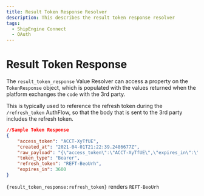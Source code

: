 ```yaml
---
title: Result Token Response Resolver
description: This describes the result token response resolver
tags:
  - ShipEngine Connect
  - OAuth
---
```


# Result Token Response

The `result_token_response` Value Resolver can access a property on the
`TokenResponse` object, which is populated with the values returned when the platform
exchanges the `code` with the 3rd party.

This is typically used to reference the refresh token during the `/refresh_token`
AuthFlow, so that the body that is sent to the 3rd party includes the refresh
token.

```json
//Sample Token Response
{
    "access_token": "ACCT-XyTfUE",
    "created_at": "2021-04-01T21:22:39.2486677Z",
    "raw_payload": "{\"access_token\":\"ACCT-XyTfUE\",\"expires_in\":\"3600\",\"refresh_token\":\"REFT-BeoUrh\",\"id_token\":\"IDT-gNILFf\",\"state\":\"some-state\",\"date_of_creation\":1617312159,\"token_type\":\"Bearer\"}",
    "token_type": "Bearer",
    "refresh_token": "REFT-BeoUrh",
    "expires_in": 3600
}
```

`{result_token_response:refresh_token}` renders `REFT-BeoUrh`
